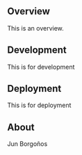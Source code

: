 ## Overview
This is an overview.

## Development
This is for development

## Deployment
This is for deployment

## About
Jun Borgoños
